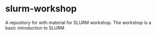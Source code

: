 # slurm-workshop
A repository for with material for SLURM workshop. The workshop is a basic introduction to SLURM
